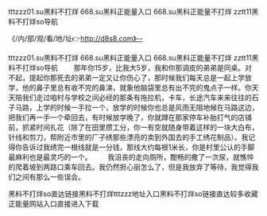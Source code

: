 tttzzz01.su黑料不打烊
668.su黑料正能量入口
668.su黑料正能量不打烊
zztt11黑料不打烊so导航


《/内/部/观/看/地/址👉http://d8s8.com》--

tttzzz01.su黑料不打烊
668.su黑料正能量入口
668.su黑料正能量不打烊
zztt11黑料不打烊so导航
　　那年你15岁，比我大5岁，我和你那调皮的弟弟是同桌。对不起，提起你那死去的弟弟一定又让你伤心了，那时候我们每天总是一起上学放学，他的鼻子里总有收不完的鼻涕，就象他脑袋里总有出不完的鬼点子一样。你天天陪我们走过咱村与学校之间必经的那条有拖拉机，卡车，长途汽车来来往往的石子马路，上学的时候一手拉一个，放学的时候你也总是风雨无阻地候在马路这边，把我们再一手一个牵回去，有时候放学晚了，你就蹲在那家停车补胎打气的店铺前，抓紧时间扎花（除了在田里攒工分，你一有空就随身带着这样的一块大白布，针线和剪刀，帮附近市里的厂子绣那些漂亮的卖到外国去的手工绣花制品）。我记得你告诉过我绣完一根线就是一分钱，那线大约每根1米长，你是村里公认的手脚最麻利也是最灵巧的一个。
　　我沮丧的走向厕所，酣畅的撒了一次尿，就憔悴的爬着坡到两路口乘车回去。我仍然担心丽怎么了，但是我放弃了等待，我觉得我们之间有那么一些误会。





黑料不打烊so直达链接黑料不打烊tttzzz地址入口黑料不打烊so链接直达较多收藏正能量网站入口直接进入下载
